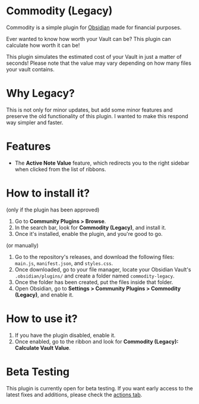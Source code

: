 # Commodity (Legacy)
Commodity is a simple plugin for [Obsidian](https://obsidian.md) made for financial purposes.

Ever wanted to know how worth your Vault can be? This plugin can calculate how worth it can be!

This plugin simulates the estimated cost of your Vault in just a matter of seconds! Please note that the value may vary depending on how many files your vault contains.

# Why Legacy?
This is not only for minor updates, but add some minor features and preserve the old functionality of this plugin. I wanted to make this respond way simpler and faster.

# Features
- The **Active Note Value** feature, which redirects you to the right sidebar when clicked from the list of ribbons.

# How to install it?
(only if the plugin has been approved)

1. Go to **Community Plugins > Browse**.
2. In the search bar, look for **Commodity (Legacy)**, and install it.
3. Once it's installed, enable the plugin, and you're good to go.

(or manually)

1. Go to the repository's releases, and download the following files: `main.js`, `manifest.json`, and `styles.css`.
2. Once downloaded, go to your file manager, locate your Obsidian Vault's `.obsidian/plugins/` and create a folder named `commodity-legacy`.
3. Once the folder has been created, put the files inside that folder.
4. Open Obsidian, go to **Settings > Community Plugins > Commodity (Legacy)**, and enable it.

# How to use it?
1. If you have the plugin disabled, enable it.
2. Once enabled, go to the ribbon and look for **Commodity (Legacy): Calculate Vault Value**.

# Beta Testing
This plugin is currently open for beta testing. If you want early access to the latest fixes and additions, please check the [actions tab](https://github.com/LouieNotHere/commodity/actions).